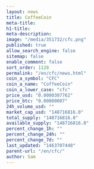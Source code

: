 ```yaml
---
layout: news
title: CoffeeCoin
meta-title: 
h1-title: 
meta-description: 
image: "/media/351732/cfc.png"
published: true
allow_search_engine: false
sitemap: false
enable_comment: false
sort_order: 1128
permalink: "/en/cfc/news.html"
coin_a_symbol: "CFC"
coin_a_name: "CoffeeCoin"
coin_a_lower_case: "cfc"
price_usd: "0.0000307762"
price_btc: "0.00000007"
24h_volume_usd: ""
market_cap_usd: "148716816.0"
total_supply: "148716816.0"
available_supply: "148716816.0"
percent_change_1h: ""
percent_change_24h: ""
percent_change_7d: ""
last_updated: "1463707448"
parent-url: "/en/cfc/"
author: Sam
---
```


